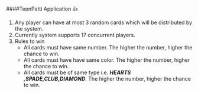 ####TeenPatti Application :+1:

1. Any player can have at most 3 random cards which will be distributed by the system.
2. Currently system supports 17 concurrent players.
3. Rules to win
      - All cards must have same number. The higher the number, higher the chance to win.
      - All cards must have have same color. The higher the number, higher the chance to win.
      - All cards must be of same type i.e. **_HEARTS ,SPADE,CLUB,DIAMOND_**. The higher the number, higher the chance to win.
    